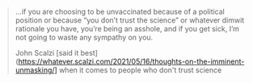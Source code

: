 > ...if you are choosing to be unvaccinated because of a political position or because “you don’t trust the science” or whatever dimwit rationale you have, you’re being an asshole, and if you get sick, I’m not going to waste any sympathy on you.
>
> John Scalzi [said it best](https://whatever.scalzi.com/2021/05/16/thoughts-on-the-imminent-unmasking/] when it comes to people who don't trust science
